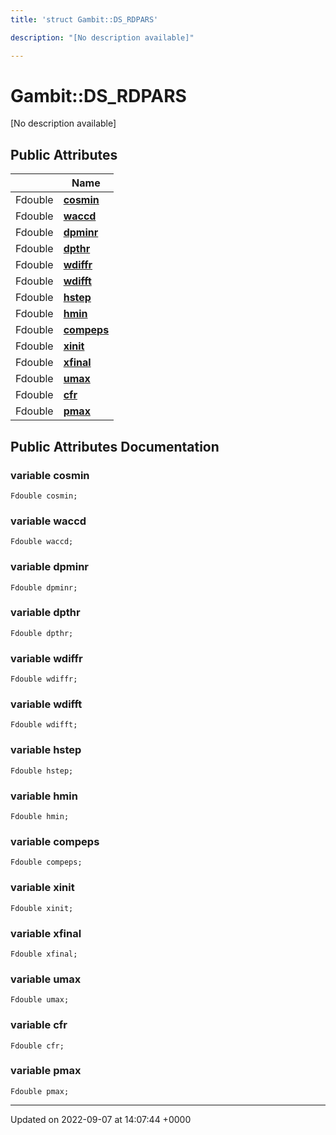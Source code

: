 ```yaml
---
title: 'struct Gambit::DS_RDPARS'

description: "[No description available]"

---
```


# Gambit::DS_RDPARS



[No description available]

## Public Attributes

|                | Name           |
| -------------- | -------------- |
| Fdouble | **[cosmin](/documentation/code/classes/structgambit_1_1ds__rdpars/#variable-cosmin)**  |
| Fdouble | **[waccd](/documentation/code/classes/structgambit_1_1ds__rdpars/#variable-waccd)**  |
| Fdouble | **[dpminr](/documentation/code/classes/structgambit_1_1ds__rdpars/#variable-dpminr)**  |
| Fdouble | **[dpthr](/documentation/code/classes/structgambit_1_1ds__rdpars/#variable-dpthr)**  |
| Fdouble | **[wdiffr](/documentation/code/classes/structgambit_1_1ds__rdpars/#variable-wdiffr)**  |
| Fdouble | **[wdifft](/documentation/code/classes/structgambit_1_1ds__rdpars/#variable-wdifft)**  |
| Fdouble | **[hstep](/documentation/code/classes/structgambit_1_1ds__rdpars/#variable-hstep)**  |
| Fdouble | **[hmin](/documentation/code/classes/structgambit_1_1ds__rdpars/#variable-hmin)**  |
| Fdouble | **[compeps](/documentation/code/classes/structgambit_1_1ds__rdpars/#variable-compeps)**  |
| Fdouble | **[xinit](/documentation/code/classes/structgambit_1_1ds__rdpars/#variable-xinit)**  |
| Fdouble | **[xfinal](/documentation/code/classes/structgambit_1_1ds__rdpars/#variable-xfinal)**  |
| Fdouble | **[umax](/documentation/code/classes/structgambit_1_1ds__rdpars/#variable-umax)**  |
| Fdouble | **[cfr](/documentation/code/classes/structgambit_1_1ds__rdpars/#variable-cfr)**  |
| Fdouble | **[pmax](/documentation/code/classes/structgambit_1_1ds__rdpars/#variable-pmax)**  |

## Public Attributes Documentation

### variable cosmin

```
Fdouble cosmin;
```


### variable waccd

```
Fdouble waccd;
```


### variable dpminr

```
Fdouble dpminr;
```


### variable dpthr

```
Fdouble dpthr;
```


### variable wdiffr

```
Fdouble wdiffr;
```


### variable wdifft

```
Fdouble wdifft;
```


### variable hstep

```
Fdouble hstep;
```


### variable hmin

```
Fdouble hmin;
```


### variable compeps

```
Fdouble compeps;
```


### variable xinit

```
Fdouble xinit;
```


### variable xfinal

```
Fdouble xfinal;
```


### variable umax

```
Fdouble umax;
```


### variable cfr

```
Fdouble cfr;
```


### variable pmax

```
Fdouble pmax;
```


-------------------------------

Updated on 2022-09-07 at 14:07:44 +0000